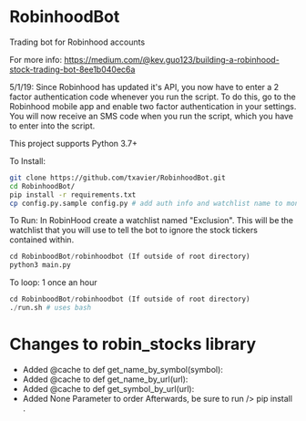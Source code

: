 # RobinhoodBot
Trading bot for Robinhood accounts

For more info:
https://medium.com/@kev.guo123/building-a-robinhood-stock-trading-bot-8ee1b040ec6a


5/1/19: Since Robinhood has updated it's API, you now have to enter a 2 factor authentication code whenever you run the script. To do this, go to the Robinhood mobile app and enable two factor authentication in your settings. You will now receive an SMS code when you run the script, which you have to enter into the script.



This project supports Python 3.7+


To Install:

```bash
git clone https://github.com/txavier/RobinhoodBot.git
cd RobinhoodBot/
pip install -r requirements.txt
cp config.py.sample config.py # add auth info and watchlist name to monitor after copying
```

To Run:
In RobinHood create a watchlist named "Exclusion".  This will be the watchlist that you will use to tell the bot to ignore the stock tickers contained within.

```python
cd RobinboodBot/robinhoodbot (If outside of root directory)
python3 main.py
```

To loop: 1 once an hour

```python
cd RobinboodBot/robinhoodbot (If outside of root directory)
./run.sh # uses bash
```

# Changes to robin_stocks library
 - Added @cache to def get_name_by_symbol(symbol):
 - Added @cache to def get_name_by_url(url):
 - Added @cache to def get_symbol_by_url(url):
 - Added None Parameter to order
Afterwards, be sure to run /> pip install . 
